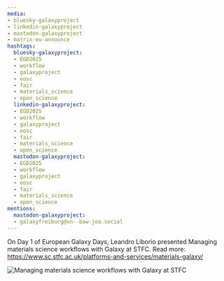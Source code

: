 ```yaml
---
media:
- bluesky-galaxyproject
- linkedin-galaxyproject
- mastodon-galaxyproject
- matrix-eu-announce
hashtags:
  bluesky-galaxyproject:
  - EGD2025
  - workflow
  - galaxyproject
  - eosc
  - fair
  - materials_science
  - open_science
  linkedin-galaxyproject:
  - EGD2025
  - workflow
  - galaxyproject
  - eosc
  - fair
  - materials_science
  - open_science
  mastodon-galaxyproject:
  - EGD2025
  - workflow
  - galaxyproject
  - eosc
  - fair
  - materials_science
  - open_science
mentions:
  mastodon-galaxyproject:
  - galaxyfreiburg@xn--baw-joa.social
---
```


On Day 1 of European Galaxy Days, Leandro Liborio presented Managing materials science workflows with Galaxy at STFC.
Read more: https://www.sc.stfc.ac.uk/platforms-and-services/materials-galaxy/

![Managing materials science workflows with Galaxy at STFC](IMAGE_URL_HERE)